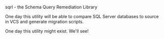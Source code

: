 sqrl - the Schema Query Remediation Library

One day this utility will be able to compare SQL Server databases to source in VCS and generate migration scripts.

One day this utility might exist. We'll see!
